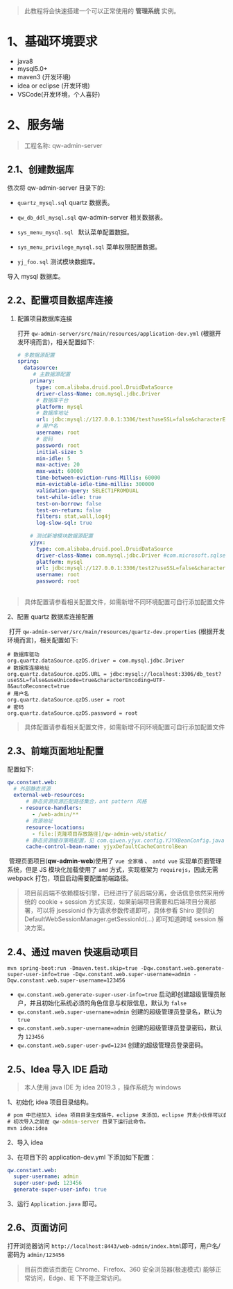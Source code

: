 > 此教程将会快速搭建一个可以正常使用的 **管理系统** 实例。

# 1、基础环境要求

- java8
- mysql5.0+
- maven3 (开发环境)
- idea or eclipse (开发环境)
- VSCode(开发环境，个人喜好)

# 2、服务端

> 工程名称: qw-admin-server

## 2.1、创建数据库

依次将 qw-admin-server 目录下的:

- `quartz_mysql.sql` quartz 数据表。

 - `qw_db_ddl_mysql.sql`  qw-admin-server 相关数据表。
 - `sys_menu_mysql.sql ` 默认菜单配置数据。
 - `sys_menu_privilege_mysql.sql` 菜单权限配置数据。
 - `yj_foo.sql` 测试模块数据库。

导入 mysql 数据库。

## 2.2、配置项目数据库连接

1. 配置项目数据库连接

   打开 `qw-admin-server/src/main/resources/application-dev.yml` (根据开发环境而言)，相关配置如下:

   ```yaml
   # 多数据源配置
   spring:
     datasource:
     	# 主数据源配置
       primary:
         type: com.alibaba.druid.pool.DruidDataSource
         driver-class-Name: com.mysql.jdbc.Driver
         # 数据库平台
         platform: mysql
         # 数据库地址
         url: jdbc:mysql://127.0.0.1:3306/test?useSSL=false&characterEncoding=utf-8&autoReconnect=true
         # 用户名
         username: root
         # 密码
         password: root
         initial-size: 5
         min-idle: 5
         max-active: 20
         max-wait: 60000
         time-between-eviction-runs-Millis: 60000
         min-evictable-idle-time-millis: 300000
         validation-query: SELECT1FROMDUAL
         test-while-idle: true
         test-on-borrow: false
         test-on-return: false
         filters: stat,wall,log4j
         log-slow-sql: true
      
       # 测试新增模块数据源配置
       yjyx:
         type: com.alibaba.druid.pool.DruidDataSource
         driver-class-Name: com.mysql.jdbc.Driver #com.microsoft.sqlserver.jdbc.SQLServerDriver
         platform: mysql
         url: jdbc:mysql://127.0.0.1:3306/test2?useSSL=false&characterEncoding=utf-8&autoReconnect=true
         username: root
         password: root
         
   ```

> 具体配置请参看相关配置文件，如需新增不同环境配置可自行添加配置文件

2、配置 quartz 数据库连接配置

​	打开 `qw-admin-server/src/main/resources/quartz-dev.properties` (根据开发环境而言)，相关配置如下:

```properties
# 数据库驱动
org.quartz.dataSource.qzDS.driver = com.mysql.jdbc.Driver
# 数据库连接地址
org.quartz.dataSource.qzDS.URL = jdbc:mysql://localhost:3306/db_test?useSSL=false&useUnicode=true&characterEncoding=UTF-8&autoReconnect=true
# 用户名
org.quartz.dataSource.qzDS.user = root
# 密码
org.quartz.dataSource.qzDS.password = root
```

> 具体配置请参看相关配置文件，如需新增不同环境配置可自行添加配置文件

## 2.3、前端页面地址配置

配置如下:

```yaml
qw.constant.web:
  # 外部静态资源
  external-web-resources:
  	  # 静态资源资源匹配路径集合，ant pattern 风格
    - resource-handlers:
        - /web-admin/**
      # 资源地址
      resource-locations:
        - file:[克隆项目存放路径]/qw-admin-web/static/
      # 静态资源缓存策略配置，见 com.qiwen.yjyx.config.YJYXBeanConfig.java 下相关配置
      cache-control-bean-name: yjyxDefaultCacheControlBean
```

​     管理页面项目(**qw-admin-web**)使用了 `vue 全家桶` 、 `antd vue` 实现单页面管理系统，但是 JS 模块化加载使用了 `amd` 方式，实现框架为 `requirejs`，因此无需 webpack 打包，项目启动需要配置前端路径。

> 项目前后端不依赖模板引擎，已经进行了前后端分离，会话信息依然采用传统的 cookie + session 方式实现，如果前端项目需要和后端项目分离部署，可以将 jsessionid 作为请求参数传递即可，具体参看 Shiro 提供的 DefaultWebSessionManager.getSessionId(...) 即可知道跨域 session 解决方案。

## 2.4、通过 maven 快速启动项目

```shell
mvn spring-boot:run -Dmaven.test.skip=true -Dqw.constant.web.generate-super-user-info=true -Dqw.constant.web.super-username=admin -Dqw.constant.web.super-username=123456
```

- `qw.constant.web.generate-super-user-info=true` 启动即创建超级管理员账户，并且初始化系统必须的角色信息与权限信息，默认为 `false`
- `qw.constant.web.super-username=admin` 创建的超级管理员登录名，默认为 `true`
- `qw.constant.web.super-username=admin` 创建的超级管理员登录密码，默认为 `123456`
- `qw.constant.web.super-user-pwd=1234` 创建的超级管理员登录密码。

## 2.5、Idea 导入 IDE 启动

>本人使用 java IDE 为 idea 2019.3 ，操作系统为 windows

1、初始化 idea 项目目录结构。

```cmd
# pom 中已经加入 idea 项目目录生成插件，eclipse 未添加，eclipse 开发小伙伴可以自行添加。
# 初次导入之前在 qw-admin-server 目录下运行此命令。
mvn idea:idea
```

2、导入 idea

3、在项目下的 application-dev.yml 下添加如下配置：

```yaml
qw.constant.web:
  super-username: admin
  super-user-pwd: 123456
  generate-super-user-info: true
```

3、运行 `Application.java` 即可。

## 2.6、页面访问

打开浏览器访问 `http://localhost:8443/web-admin/index.html`即可，用户名/密码为 `admin/123456`

> 目前页面该页面在 Chrome、Firefox、360 安全浏览器(极速模式) 能够正常访问，Edge、IE 下不能正常访问。

